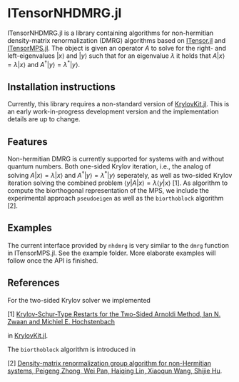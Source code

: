 # ITensorNHDMRG.jl

ITensorNHDMRG.jl is a library containing algorithms for non-hermitian density-matrix renormalization (DMRG) algorithms based on [ITensor.jl](https://github.com/ITensor/ITensors.jl) and [ITensorMPS.jl](https://github.com/ITensor/ITensors.jl).
The object is given an operator $A$ to solve for the right- and left-eigenvalues $|x\rangle$ and $|y \rangle$ such that for an eigenvalue $\lambda$ it holds that $A |x\rangle = \lambda |x\rangle$ and $A^\dag |y\rangle = \lambda^\ast |y\rangle$. 

## Installation instructions

Currently, this library requires a non-standard version of [KrylovKit.jl](https://github.com/Jutho/KrylovKit.jl/pull/124). 
This is an early work-in-progress development version and the implementation details are up to change.

## Features
Non-hermitian DMRG is currently supported for systems with and without quantum numbers.
Both one-sided Krylov iteration, i.e., the analog of solving $A |x \rangle = \lambda |x \rangle$ and $A^\dag |y\rangle = \lambda^\ast |y\rangle$ seperately, as well as two-sided Krylov iteration solving the combined problem $\langle y| A | x \rangle = \lambda \langle y|x\rangle$ [1].
As algorithm to compute the biorthogonal representation of the MPS, we include the experimental approach `pseudoeigen` as well as the `biorthoblock` algorithm [2].

## Examples

The current interface provided by `nhdmrg` is very similar to the `dmrg` function in ITensorMPS.jl.
See the example folder.
More elaborate examples will follow once the API is finished.

## References

For the two-sided Krylov solver we implemented 

[1] [Krylov-Schur-Type Restarts for the Two-Sided Arnoldi Method, Ian N. Zwaan and Michiel E. Hochstenbach](https://doi.org/10.1137/16M1078987)

in [KrylovKit.jl](https://github.com/Jutho/KrylovKit.jl).

The `biorthoblock` algorithm is introduced in 

[2] [Density-matrix renormalization group algorithm for non-Hermitian systems, Peigeng Zhong, Wei Pan, Haiqing Lin, Xiaoqun Wang, Shijie Hu](https://arxiv.org/abs/2401.15000).
